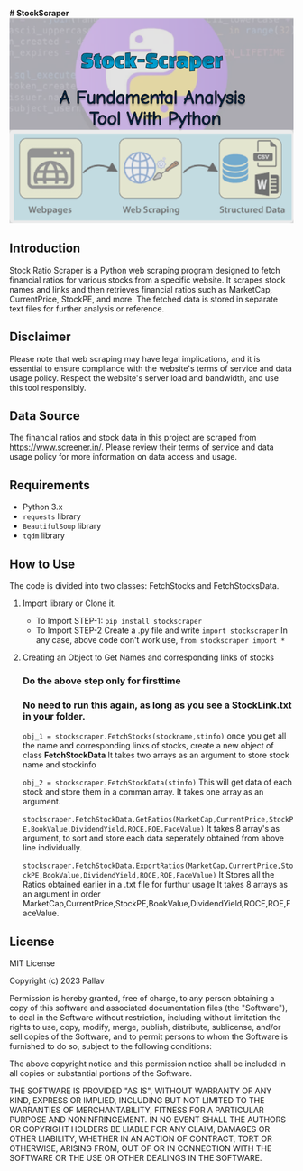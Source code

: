 **# StockScraper**
![Alt Text](/main.png)
## Introduction
Stock Ratio Scraper is a Python web scraping program designed to fetch financial ratios for various stocks from a specific website. It scrapes stock names and links and then retrieves financial ratios such as MarketCap, CurrentPrice, StockPE, and more. The fetched data is stored in separate text files for further analysis or reference.


## Disclaimer
Please note that web scraping may have legal implications, and it is essential to ensure compliance with the website's terms of service and data usage policy. Respect the website's server load and bandwidth, and use this tool responsibly.

## Data Source
The financial ratios and stock data in this project are scraped from <https://www.screener.in/>. Please review their terms of service and data usage policy for more information on data access and usage.

## Requirements
- Python 3.x
- `requests` library
- `BeautifulSoup` library
- `tqdm` library

## How to Use
The code is divided into two classes: FetchStocks and FetchStocksData.

1. Import library or Clone it.
    - To Import STEP-1:
        `pip install stockscraper`
    - To Import STEP-2
        Create a .py file and write
        `import stockscraper`
        In any case, above code don't work use,
        `from stockscraper import *`

2. Creating an Object to Get Names and corresponding links of stocks 
    ### Do the above step only for firsttime
    ### No need to run this again, as long as you see a StockLink.txt in your folder.

    `obj_1 = stockscraper.FetchStocks(stockname,stinfo)`
    once you get all the name and corresponding links of stocks, create a new object of class **FetchStockData**
    It takes two arrays as an argument to store stock name and stockinfo

    `obj_2 = stockscraper.FetchStockData(stinfo)`
    This will get data of each stock and store them in a comman array.
    It takes one array as an argument.

    `stockscraper.FetchStockData.GetRatios(MarketCap,CurrentPrice,StockPE,BookValue,DividendYield,ROCE,ROE,FaceValue)`
    It takes 8 array's as argument, to sort and store each data seperately obtained from above line individually.

    `stockscraper.FetchStockData.ExportRatios(MarketCap,CurrentPrice,StockPE,BookValue,DividendYield,ROCE,ROE,FaceValue)`
    It Stores all the Ratios obtained earlier in a .txt file for furthur usage
    It takes 8 arrays as an argument in order MarketCap,CurrentPrice,StockPE,BookValue,DividendYield,ROCE,ROE,FaceValue.

## License
MIT License

Copyright (c) 2023 Pallav

Permission is hereby granted, free of charge, to any person obtaining a copy
of this software and associated documentation files (the "Software"), to deal
in the Software without restriction, including without limitation the rights
to use, copy, modify, merge, publish, distribute, sublicense, and/or sell
copies of the Software, and to permit persons to whom the Software is
furnished to do so, subject to the following conditions:

The above copyright notice and this permission notice shall be included in all
copies or substantial portions of the Software.

THE SOFTWARE IS PROVIDED "AS IS", WITHOUT WARRANTY OF ANY KIND, EXPRESS OR
IMPLIED, INCLUDING BUT NOT LIMITED TO THE WARRANTIES OF MERCHANTABILITY,
FITNESS FOR A PARTICULAR PURPOSE AND NONINFRINGEMENT. IN NO EVENT SHALL THE
AUTHORS OR COPYRIGHT HOLDERS BE LIABLE FOR ANY CLAIM, DAMAGES OR OTHER
LIABILITY, WHETHER IN AN ACTION OF CONTRACT, TORT OR OTHERWISE, ARISING FROM,
OUT OF OR IN CONNECTION WITH THE SOFTWARE OR THE USE OR OTHER DEALINGS IN THE
SOFTWARE.


